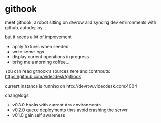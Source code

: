 # githook

meet githook, a robot sitting on devrow and syncing dev environments with github, autodeploy...

but it needs a lot of improvement:
* apply fixtures when needed
* write some logs
* display current operations in progress
* bring me a morning coffee...

You can read githook's sources here and contribute:
https://github.com/videodesk/githook

current instance is running on
http://devrow.videodesk.com:4004

changelogs
* v0.3.0 hooks with current dev environments
* v0.2.0 queue deployments thus avoid crashing the server
* v0.1.0 gain self awareness
